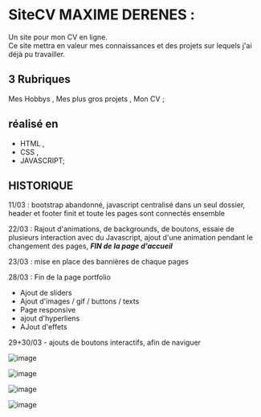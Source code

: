 <h1>SiteCV MAXIME DERENES :</h1>

Un site pour mon CV en ligne. <br>
Ce site mettra en valeur mes connaissances et des projets sur lequels j'ai déjà pu travailler.

<h2>3 Rubriques</h2>

Mes Hobbys ,
Mes plus gros projets ,
Mon CV ;

<h2>réalisé en</h2>

- HTML ,
- CSS ,
- JAVASCRIPT;

<h2>HISTORIQUE</h2>

11/03 : bootstrap abandonné, javascript centralisé dans un seul dossier, header et footer finit et toute les pages sont connectés ensemble<br>

22/03 : Rajout d'animations, de backgrounds, de boutons, essaie de plusieurs interaction avec du Javascript, ajout d'une animation pendant le changement des pages, _**FIN de la page d'accueil**_<br>

23/03 : mise en place des bannières de chaque pages

28/03 : Fin de la page portfolio
- Ajout de sliders
- Ajout d'images / gif / buttons / texts
- Page responsive
- ajout d'hyperliens
- AJout d'effets

29+30/03 - ajouts de boutons interactifs, afin de naviguer

![image](https://github.com/user-attachments/assets/aadb89ee-9f6b-4e42-acf3-e9b651f36405)

![image](https://github.com/user-attachments/assets/b2c8b684-32d3-4903-95ec-1ae49b81e35e)

![image](https://github.com/user-attachments/assets/da6e890f-bbb4-435b-9155-2ae3ac97f447)

![image](https://github.com/user-attachments/assets/ae7f2b63-e61b-43e6-8e22-1a3ad8be6caa)
